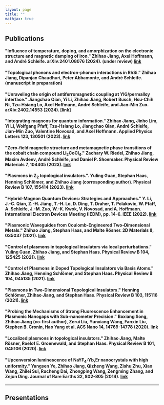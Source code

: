 ```yaml
---
layout: page
title: ""
mathjax: true
---
```


## Publications
#### "Influence of temperature, doping, and amorphization on the electronic structure and magnetic damping of iron." Zhihao Jiang, Axel Hoffmann, and André Schleife.  arXiv:2401.08076 (2024). (under review) [link](https://arxiv.org/abs/2401.08076)
#### "Topological phonons and electron-phonon interactions in RhSi." Zhihao Jiang, Dipanjan Chaudhuri, Peter Abbamonte, and André Schleife. (manuscript in preparation) 
#### "Unraveling the origin of antiferromagnetic coupling at YIG/permalloy interface." Jiangchao Qian, Yi Li, Zhihao Jiang, Robert Busch, Hsu-Chih Ni, Tzu-Hsiang Lo, Axel Hoffmann, André Schleife, and Jian-Min Zuo.  arXiv:2402.14553 (2024). [link]
#### "Integrating magnons for quantum information." Zhihao Jiang, Jinho Lim, Yi Li, Wolfgang Pfaff, Tzu-Hsiang Lo, Jiangchao Qian, André Schleife, Jian-Min Zuo, Valentine Novosad, and Axel Hoffmann.  Applied Physics Letters 123, 130501 (2023). [link](https://pubs.aip.org/aip/apl/article-abstract/123/13/130501/2912767/Integrating-magnons-for-quantum-information?redirectedFrom=fulltext)
#### "Zero-field magnetic structure and metamagnetic phase transitions of the cobalt chain compound Li<sub>2</sub>CoCl<sub>4</sub>." Zachary W. Riedel, Zhihao Jiang, Maxim Avdeev, André Schleife, and Daniel P. Shoemaker.  Physical Review Materials 7, 104405 (2023). [link](https://journals.aps.org/prmaterials/abstract/10.1103/PhysRevMaterials.7.104405)
#### "Plasmons in Z<sub>2</sub> topological insulators.". Yuling Guan, Stephan Haas, Henning Schlömer, and Zhihao Jiang (corresponding author).  Physical Review B 107, 155414 (2023). [link](https://journals.aps.org/prb/abstract/10.1103/PhysRevB.107.155414)
#### "Hybrid-Magnon Quantum Devices: Strategies and Approaches." Y. Li, J.-C. Qian, Z.-H. Jiang, T.-H. Lo, D. Ding, T. Draher, T. Polakovic, W. Pfaff, A. Schleife, J.-M. Zuo, W.-K. Kwok, V. Novosad, and A. Hoffmann.  International Electron Devices Meeting (IEDM), pp. 14-6. IEEE (2022). [link](https://ieeexplore.ieee.org/document/10019460)
#### "Plasmonic Waveguides from Coulomb-Engineered Two-Dimensional Metals." Zhihao Jiang, Stephan Haas, and Malte Rösner.  2D Materials 8, 035037 (2021). [link](https://iopscience.iop.org/article/10.1088/2053-1583/abfedd/meta)
#### "Control of plasmons in topological insulators via local perturbations." Yuling Guan, Zhihao Jiang, and Stephan Haas.  Physical Review B 104, 125425 (2021). [link](https://journals.aps.org/prb/abstract/10.1103/PhysRevB.104.125425)
#### "Control of Plasmons in Doped Topological Insulators via Basis Atoms." Zhihao Jiang, Henning Schlömer, and Stephan Haas.  Physical Review B 104, 045135 (2021). [link](https://journals.aps.org/prb/abstract/10.1103/PhysRevB.104.045135)
#### "Plasmons in Two-Dimensional Topological Insulators." Henning Schlömer, Zhihao Jiang, and Stephan Haas.  Physical Review B 103, 115116 (2021). [link](https://journals.aps.org/prb/abstract/10.1103/PhysRevB.103.115116)
#### "Probing the Mechanisms of Strong Fluorescence Enhancement in Plasmonic Nanogaps with Sub-nanometer Precision." Boxiang Song, Zhihao Jiang (co-first author), Zerui Liu, Yunxiang Wang, Fanxin Liu, Stephen B. Cronin, Hao Yang et al.  ACS Nano 14, 14769-14778 (2020). [link](https://pubs.acs.org/doi/abs/10.1021/acsnano.0c01973)
#### "Localized plasmons in topological insulators." Zhihao Jiang, Malte Rösner, Roelof E. Groenewald, and Stephan Haas.  Physical Review B 101, 045106 (2020). [link](https://journals.aps.org/prb/abstract/10.1103/PhysRevB.101.045106)
#### "Upconversion luminescence of NaYF<sub>4</sub>:Yb,Er nanocrystals with high uniformity." Yangsen Ye, Zhihao Jiang, Qizheng Wang, Zishu Zhu, Xiao Wang, Zhilei Sui, Rucheng Dai, Zhongping Wang, Zengming Zhang, and Zejun Ding.  Journal of Rare Earths 32, 802-805 (2014). [link](https://www.sciencedirect.com/science/article/abs/pii/S1002072114601447)
---

## Presentations

